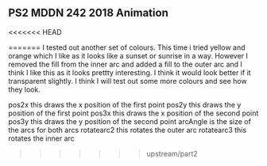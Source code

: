 ## PS2 MDDN 242 2018 Animation

<<<<<<< HEAD
    
=======
I tested out another set of colours. This time i tried yellow and orange which I like as it looks like a sunset or sunrise in a way. However I removed the fill from the inner arc and added a fill to the outer arc and I think I like this as it looks prettty interesting. I think it would look better if it transparent slightly. I think I will test out some more colours and see how they look.   

pos2x this draws the x position of the first point 
pos2y this draws the y position of the first point 
pos3x this draws the x position of the second point 
pos3y this draws the y position of the second point 
arcAngle is the size of the arcs for both arcs
rotatearc2 this rotates the outer arc
rotatearc3 this rotates the inner arc

>>>>>>> upstream/part2
